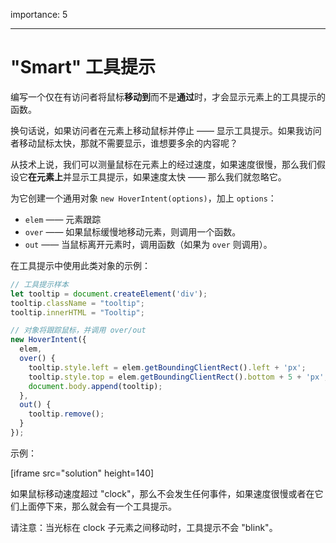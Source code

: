 importance: 5

---

# "Smart" 工具提示

编写一个仅在有访问者将鼠标**移动到**而不是**通过**时，才会显示元素上的工具提示的函数。

换句话说，如果访问者在元素上移动鼠标并停止 —— 显示工具提示。如果我访问者移动鼠标太快，那就不需要显示，谁想要多余的内容呢？

从技术上说，我们可以测量鼠标在元素上的经过速度，如果速度很慢，那么我们假设它**在元素上**并显示工具提示，如果速度太快 —— 那么我们就忽略它。

为它创建一个通用对象 `new HoverIntent(options)`，加上 `options`：

- `elem` —— 元素跟踪
- `over` —— 如果鼠标缓慢地移动元素，则调用一个函数。
- `out` —— 当鼠标离开元素时，调用函数（如果为 `over` 则调用）。

在工具提示中使用此类对象的示例：

```js
// 工具提示样本
let tooltip = document.createElement('div');
tooltip.className = "tooltip";
tooltip.innerHTML = "Tooltip";

// 对象将跟踪鼠标，并调用 over/out
new HoverIntent({
  elem,
  over() {
    tooltip.style.left = elem.getBoundingClientRect().left + 'px';
    tooltip.style.top = elem.getBoundingClientRect().bottom + 5 + 'px';
    document.body.append(tooltip);
  },
  out() {
    tooltip.remove();
  }
});
```

示例：

[iframe src="solution" height=140]

如果鼠标移动速度超过 "clock"，那么不会发生任何事件，如果速度很慢或者在它们上面停下来，那么就会有一个工具提示。

请注意：当光标在 clock 子元素之间移动时，工具提示不会 "blink"。
